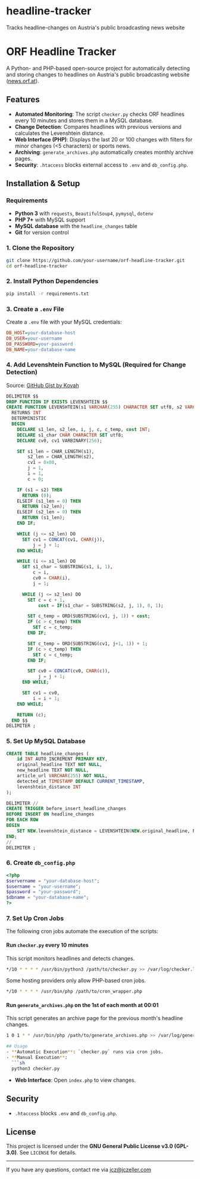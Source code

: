 # headline-tracker
Tracks headline-changes on Austria's public broadcasting news website
# ORF Headline Tracker

A Python- and PHP-based open-source project for automatically detecting and storing changes to headlines on Austria's public broadcasting  website ([news.orf.at](https://news.orf.at)).

## Features
- **Automated Monitoring**: The script `checker.py` checks ORF headlines every 10 minutes and stores them in a MySQL database.
- **Change Detection**: Compares headlines with previous versions and calculates the Levenshtein distance.
- **Web Interface (PHP)**: Displays the last 20 or 100 changes with filters for minor changes (<5 characters) or sports news.
- **Archiving**: `generate_archives.php` automatically creates monthly archive pages.
- **Security**: `.htaccess` blocks external access to `.env` and `db_config.php`.

## Installation & Setup

### Requirements
- **Python 3** with `requests`, `BeautifulSoup4`, `pymysql`, `dotenv`
- **PHP 7+** with MySQL support
- **MySQL database** with the `headline_changes` table
- **Git** for version control

### 1. Clone the Repository
```sh
git clone https://github.com/your-username/orf-headline-tracker.git
cd orf-headline-tracker
```

### 2. Install Python Dependencies
```sh
pip install -r requirements.txt
```

### 3. Create a `.env` File
Create a `.env` file with your MySQL credentials:
```ini
DB_HOST=your-database-host
DB_USER=your-username
DB_PASSWORD=your-password
DB_NAME=your-database-name
```

### 4. Add Levenshtein Function to MySQL (Required for Change Detection)
Source: [GitHub Gist by Kovah](https://gist.github.com/Kovah/df90d336478a47d869b9683766cff718)
```sql
DELIMITER $$
DROP FUNCTION IF EXISTS LEVENSHTEIN $$
CREATE FUNCTION LEVENSHTEIN(s1 VARCHAR(255) CHARACTER SET utf8, s2 VARCHAR(255) CHARACTER SET utf8)
  RETURNS INT
  DETERMINISTIC
  BEGIN
    DECLARE s1_len, s2_len, i, j, c, c_temp, cost INT;
    DECLARE s1_char CHAR CHARACTER SET utf8;
    DECLARE cv0, cv1 VARBINARY(256);

    SET s1_len = CHAR_LENGTH(s1),
        s2_len = CHAR_LENGTH(s2),
        cv1 = 0x00,
        j = 1,
        i = 1,
        c = 0;

    IF (s1 = s2) THEN
      RETURN (0);
    ELSEIF (s1_len = 0) THEN
      RETURN (s2_len);
    ELSEIF (s2_len = 0) THEN
      RETURN (s1_len);
    END IF;

    WHILE (j <= s2_len) DO
      SET cv1 = CONCAT(cv1, CHAR(j)),
          j = j + 1;
    END WHILE;

    WHILE (i <= s1_len) DO
      SET s1_char = SUBSTRING(s1, i, 1),
          c = i,
          cv0 = CHAR(i),
          j = 1;

      WHILE (j <= s2_len) DO
        SET c = c + 1,
            cost = IF(s1_char = SUBSTRING(s2, j, 1), 0, 1);

        SET c_temp = ORD(SUBSTRING(cv1, j, 1)) + cost;
        IF (c > c_temp) THEN
          SET c = c_temp;
        END IF;

        SET c_temp = ORD(SUBSTRING(cv1, j+1, 1)) + 1;
        IF (c > c_temp) THEN
          SET c = c_temp;
        END IF;

        SET cv0 = CONCAT(cv0, CHAR(c)),
            j = j + 1;
      END WHILE;

      SET cv1 = cv0,
          i = i + 1;
    END WHILE;

    RETURN (c);
  END $$
DELIMITER ;
```

### 5. Set Up MySQL Database
```sql
CREATE TABLE headline_changes (
    id INT AUTO_INCREMENT PRIMARY KEY,
    original_headline TEXT NOT NULL,
    new_headline TEXT NOT NULL,
    article_url VARCHAR(255) NOT NULL,
    detected_at TIMESTAMP DEFAULT CURRENT_TIMESTAMP,
    levenshtein_distance INT
);

DELIMITER //
CREATE TRIGGER before_insert_headline_changes
BEFORE INSERT ON headline_changes
FOR EACH ROW
BEGIN
    SET NEW.levenshtein_distance = LEVENSHTEIN(NEW.original_headline, NEW.new_headline);
END;
//
DELIMITER ;
```

### 6. Create `db_config.php`
```php
<?php
$servername = "your-database-host";
$username = "your-username";
$password = "your-password";
$dbname = "your-database-name";
?>
```

### 7. Set Up Cron Jobs

The following cron jobs automate the execution of the scripts:

#### **Run `checker.py` every 10 minutes**
This script monitors headlines and detects changes.
```sh
*/10 * * * * /usr/bin/python3 /path/to/checker.py >> /var/log/checker.log 2>&1
```

Some hosting providers only allow PHP-based cron jobs.
```sh
*/10 * * * * /usr/bin/php /path/to/cron_wrapper.php
```

#### **Run `generate_archives.php` on the 1st of each month at 00:01**
This script generates an archive page for the previous month's headline changes.
```sh
1 0 1 * * /usr/bin/php /path/to/generate_archives.php >> /var/log/generate_archives.log 2>&1

## Usage
- **Automatic Execution**: `checker.py` runs via cron jobs.
- **Manual Execution**:
  ```sh
  python3 checker.py
  ```
- **Web Interface**: Open `index.php` to view changes.

## Security
- `.htaccess` blocks `.env` and `db_config.php`.

## License
This project is licensed under the **GNU General Public License v3.0 (GPL-3.0)**. See `LICENSE` for details.

---
If you have any questions, contact me via jcz@jczeller.com
